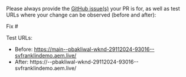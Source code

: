 Please always provide the [GitHub issue(s)](../issues) your PR is for, as well as test URLs where your change can be observed (before and after):

Fix #<gh-issue-id>

Test URLs:
- Before: https://main--pbakliwal-wknd-29112024-93016--svfranklindemo.aem.live/
- After: https://<branch>--pbakliwal-wknd-29112024-93016--svfranklindemo.aem.live/
